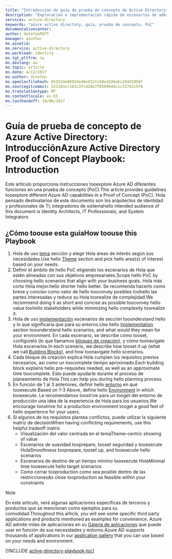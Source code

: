 ```yaml
---
title: "Introducción de guía de prueba de concepto de Active Directory aaaAzure | Documentos de Microsoft"
description: "Exploración e implementación rápida de escenarios de administración de identidades y acceso"
services: active-directory
keywords: "azure active directory, guía, prueba de concepto, PoC"
documentationcenter: 
author: dstefanMSFT
manager: asuthar
ms.assetid: 
ms.service: active-directory
ms.workload: identity
ms.tgt_pltfrm: na
ms.devlang: na
ms.topic: article
ms.date: 4/12/2017
ms.author: dstefan
ms.openlocfilehash: 655524e9692de46e831fc68e1636e6c20d41958f
ms.sourcegitcommit: 523283cc1b3c37c428e77850964dc1c33742c5f0
ms.translationtype: MT
ms.contentlocale: es-ES
ms.lasthandoff: 10/06/2017
---
```

# <a name="azure-active-directory-proof-of-concept-playbook-introduction"></a><span data-ttu-id="6fa04-104">Guía de prueba de concepto de Azure Active Directory: Introducción</span><span class="sxs-lookup"><span data-stu-id="6fa04-104">Azure Active Directory Proof of Concept Playbook: Introduction</span></span>

<span data-ttu-id="6fa04-105">Este artículo proporciona instrucciones tooexplore Azure AD diferentes funciones en una prueba de concepto (PoC).</span><span class="sxs-lookup"><span data-stu-id="6fa04-105">This article provides guidelines tooexplore different Azure AD capabilities in a Proof of Concept (PoC).</span></span> <span data-ttu-id="6fa04-106">Hola pensado destinatarios de este documento son los arquitectos de identidad y profesionales de TI, integradores de sistema</span><span class="sxs-lookup"><span data-stu-id="6fa04-106">hello intended audience of this document is Identity Architects, IT Professionals, and System Integrators</span></span>

## <a name="how-toouse-this-playbook"></a><span data-ttu-id="6fa04-107">¿Cómo toouse esta guía</span><span class="sxs-lookup"><span data-stu-id="6fa04-107">How toouse this Playbook</span></span>

1. <span data-ttu-id="6fa04-108">Hola de uso [tema](active-directory-playbook-ingredients.md#theme) sección y elegir Hola áreas de interés según sus necesidades.</span><span class="sxs-lookup"><span data-stu-id="6fa04-108">Use hello [Theme](active-directory-playbook-ingredients.md#theme) section and pick hello area(s) of interest based on your needs.</span></span>  
2. <span data-ttu-id="6fa04-109">Definir el ámbito de hello PoC eligiendo los escenarios de Hola que estén alineadas con sus objetivos empresariales.</span><span class="sxs-lookup"><span data-stu-id="6fa04-109">Scope hello PoC by choosing hello scenarios that align with your business goals.</span></span> <span data-ttu-id="6fa04-110">Hola más corto Hola mejor.</span><span class="sxs-lookup"><span data-stu-id="6fa04-110">hello shorter hello better.</span></span> <span data-ttu-id="6fa04-111">Se recomienda hacerlo como breve y conciso como valor de hello tooconvey posibles toohello las partes interesadas y reduce su Hola toorealize de complejidad.</span><span class="sxs-lookup"><span data-stu-id="6fa04-111">We recommend doing it as short and concise as possible tooconvey hello value toohello stakeholders while minimizing hello complexity toorealize it.</span></span>  
3. <span data-ttu-id="6fa04-112">Hola de uso [implementación](active-directory-playbook-implementation.md) escenarios de sección toounderstand hello y lo que significaría que para su entorno.</span><span class="sxs-lookup"><span data-stu-id="6fa04-112">Use hello [Implementation](active-directory-playbook-implementation.md) section toounderstand hello scenarios, and what would they mean for your environment.</span></span> <span data-ttu-id="6fa04-113">En cada escenario, se describe cómo tooset, configúrelo (lo que llamamos [bloques de creación](active-directory-playbook-building-blocks.md)), y cómo toonavigate Hola escenarios.</span><span class="sxs-lookup"><span data-stu-id="6fa04-113">In each scenario, we describe how tooset it up (what we call [Building Blocks](active-directory-playbook-building-blocks.md)), and how toonavigate hello scenarios.</span></span> 
4. <span data-ttu-id="6fa04-114">Cada bloque de creación explica Hola cumplen los requisitos previos necesarios, así como un toocomplete tiempo aproximado.</span><span class="sxs-lookup"><span data-stu-id="6fa04-114">Each building block explains hello pre-requisites needed, as well as an approximate time toocomplete.</span></span> <span data-ttu-id="6fa04-115">Esto puede ayudarle durante el proceso de planeamiento de Hola.</span><span class="sxs-lookup"><span data-stu-id="6fa04-115">This can help you during hello planning process.</span></span> 
5. <span data-ttu-id="6fa04-116">En función de 1 al 3 anteriores, definir hello [entorno](active-directory-playbook-ingredients.md#environment) en qué tooexecute.</span><span class="sxs-lookup"><span data-stu-id="6fa04-116">Based on 1-3 Above, define hello [Environment](active-directory-playbook-ingredients.md#environment) in which tooexecute.</span></span> <span data-ttu-id="6fa04-117">Le recomendamos toostrive para un tooget del entorno de producción una idea de la experiencia de Hola para los usuarios.</span><span class="sxs-lookup"><span data-stu-id="6fa04-117">We encourage toostrive for a production environment tooget a good feel of hello experience for your users.</span></span> 
6. <span data-ttu-id="6fa04-118">Si algunos de los requisitos plantea conflictos, puede utilizar la siguiente matriz de decisión</span><span class="sxs-lookup"><span data-stu-id="6fa04-118">When having conflicting requirements, use this helpful tradeoff matrix</span></span> 
   * <span data-ttu-id="6fa04-119">Visualización del valor centrada en el tema</span><span class="sxs-lookup"><span data-stu-id="6fa04-119">Theme-centric showing of value</span></span>  
   * <span data-ttu-id="6fa04-120">Escenarios de suavidad tooprepare, tooset seguridad y tooexecute Hola</span><span class="sxs-lookup"><span data-stu-id="6fa04-120">Smoothness tooprepare, tooset up, and tooexecute hello scenarios</span></span> 
   * <span data-ttu-id="6fa04-121">Escenarios de destino de un tiempo mínimo tooexecute Hola</span><span class="sxs-lookup"><span data-stu-id="6fa04-121">Minimal time tooexecute hello target scenarios</span></span> 
   * <span data-ttu-id="6fa04-122">Como cerrar tooproduction como sea posible dentro de las restricciones</span><span class="sxs-lookup"><span data-stu-id="6fa04-122">As close tooproduction as feasible within your constraints</span></span> 

>[!NOTE]
> <span data-ttu-id="6fa04-123">En este artículo, verá algunas aplicaciones específicas de terceros y productos que se mencionan como ejemplos para su comodidad.</span><span class="sxs-lookup"><span data-stu-id="6fa04-123">Throughout this article, you will see some specific third party applications and products mentioned as examples for convenience.</span></span> <span data-ttu-id="6fa04-124">Azure AD admite miles de aplicaciones en su [Galería de aplicaciones](https://azuremarketplace.microsoft.com/marketplace/apps/category/azure-active-directory-apps) que puede usar en función de sus necesidades y entorno.</span><span class="sxs-lookup"><span data-stu-id="6fa04-124">Azure AD supports thousands of applications in our [application gallery](https://azuremarketplace.microsoft.com/marketplace/apps/category/azure-active-directory-apps) that you can use based on your needs and environment.</span></span> 



[!INCLUDE [active-directory-playbook-toc](../../includes/active-directory-playbook-steps.md)]